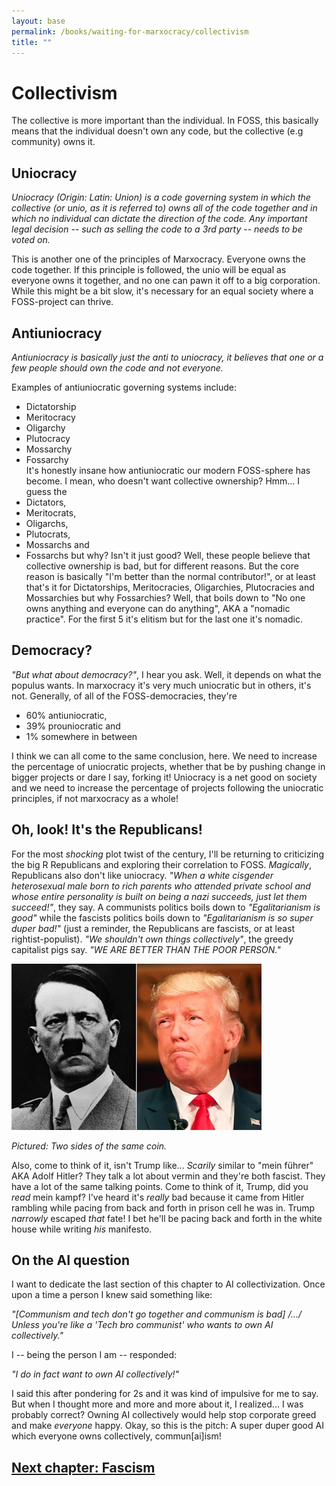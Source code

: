 ```yaml
---
layout: base
permalink: /books/waiting-for-marxocracy/collectivism
title: ""
---
```


# Collectivism
The collective is more important than the individual. In FOSS, this basically means
that the individual doesn't own any code, but the collective (e.g community) owns it.

## Uniocracy
*Uniocracy (Origin: Latin: Union) is a code governing system in which the collective
(or unio, as it is referred to) owns all of the code together and in which no individual
can dictate the direction of the code. Any important legal decision -- such as selling
the code to a 3rd party -- needs to be voted on.*

This is another one of the principles of Marxocracy. Everyone owns the code together. If
this principle is followed, the unio will be equal as everyone owns it together, and no
one can pawn it off to a big corporation. While this might be a bit slow, it's necessary
for an equal society where a FOSS-project can thrive.

## Antiuniocracy
*Antiuniocracy is basically just the anti to uniocracy, it believes that one or a few
people should own the code and not everyone.*

Examples of antiuniocratic governing systems include:
- Dictatorship
- Meritocracy
- Oligarchy
- Plutocracy
- Mossarchy
- Fossarchy  
It's honestly insane how antiuniocratic our modern FOSS-sphere has become.
I mean, who doesn't want collective ownership? Hmm... I guess the
- Dictators,
- Meritocrats,
- Oligarchs,
- Plutocrats,
- Mossarchs and
- Fossarchs
but why? Isn't it just good? Well, these people believe that collective ownership
is bad, but for different reasons. But the core reason is basically "I'm better
than the normal contributor!", or at least that's it for Dictatorships, Meritocracies,
Oligarchies, Plutocracies and Mossarchies but why Fossarchies? Well, that boils down
to "No one owns anything and everyone can do anything", AKA a "nomadic practice". For
the first 5 it's elitism but for the last one it's nomadic.

## Democracy?
*"But what about democracy?"*, I hear you ask. Well, it depends on what the populus
wants. In marxocracy it's very much uniocratic but in others, it's not. Generally,
of all of the FOSS-democracies, they're

- 60% antiuniocratic,
- 39% prouniocratic and
- 1% somewhere in between

I think we can all come to the same conclusion, here. We need to increase the
percentage of uniocratic projects, whether that be by pushing change in bigger
projects or dare I say, forking it! Uniocracy is a net good on society and we
need to increase the percentage of projects following the uniocratic principles,
if not marxocracy as a whole!

## Oh, look! It's the Republicans!
For the most *shocking* plot twist of the century, I'll be returning to criticizing
the big R Republicans and exploring their correlation to FOSS. *Magically*, Republicans
also don't like uniocracy. *"When a white cisgender heterosexual male born to rich
parents who attended private school and whose entire personality is built on being
a nazi succeeds, just let them succeed!"*, they say. A communists politics boils
down to *"Egalitarianism is good"* while the fascists politics boils down to
*"Egalitarianism is so super duper bad!"* (just a reminder, the Republicans are
fascists, or at least rightist-populist). *"We shouldn't own things collectively"*,
the greedy capitalist pigs say. *"WE ARE BETTER THAN THE POOR PERSON."*

[![Two sides of the same coin](/images/same-coin.jpg)](/)

*Pictured: Two sides of the same coin.*

Also, come to think of it, isn't Trump like... *Scarily* similar to "mein führer"
AKA Adolf Hitler? They talk a lot about vermin and they're both fascist. They
have a lot of the same talking points. Come to think of it, Trump, did you
*read* mein kampf? I've heard it's *really* bad because it came from Hitler
rambling while pacing from back and forth in prison cell he was in. Trump
*narrowly* escaped *that* fate! I bet he'll be pacing back and forth in the
white house while writing *his* manifesto.

## On the AI question
I want to dedicate the last section of this chapter to AI collectivization.
Once upon a time a person I knew said something like:

*"\[Communism and tech don't go together and communism is bad] /.../ Unless
you're like a 'Tech bro communist' who wants to own AI collectively."*

I -- being the person I am -- responded:

*"I do in fact want to own AI collectively!"*

I said this after pondering for 2s and it was kind of impulsive for me to
say. But when I thought more and more and more about it, I realized... I
was probably correct? Owning AI collectively would help stop corporate
greed and make *everyone* happy. Okay, so this is the pitch: A super
duper good AI which everyone owns collectively, commun\[ai]ism!

## [Next chapter: Fascism](/books/waiting-for-marxocracy/fascism)
